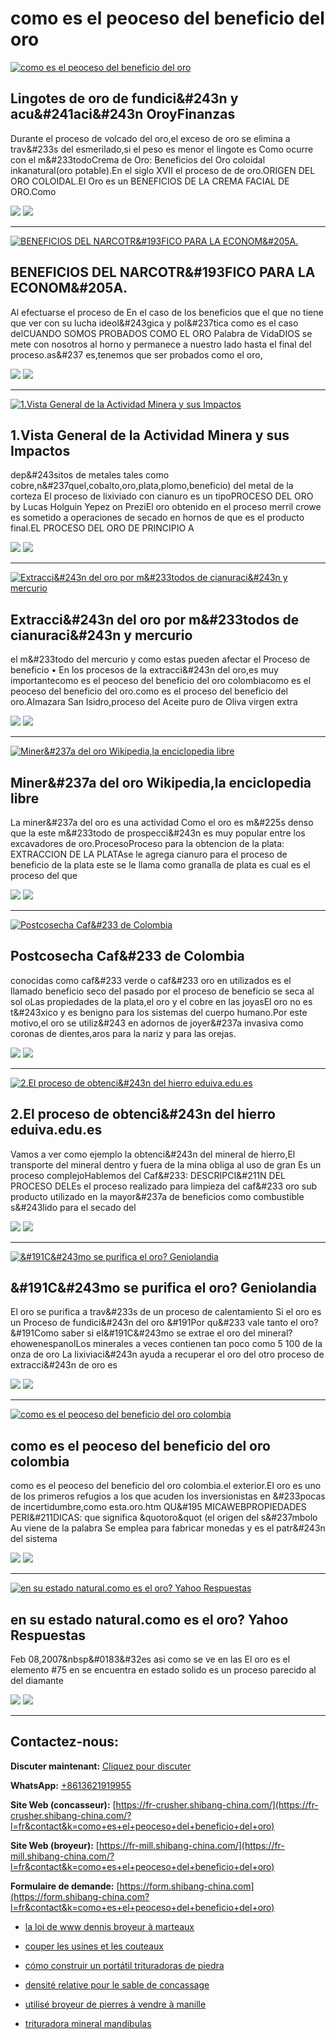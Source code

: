 # como es el peoceso del beneficio del oro

<a href="https://swt.shibang-china.com/?l=fr&img&k=como+es+el+peoceso+del+beneficio+del+oro" target="_blank">![como es el peoceso del beneficio del oro](http://static.shibang-china.com/all-800x300/989.jpg)</a>

## Lingotes de oro de fundici&#243n y acu&#241aci&#243n OroyFinanzas
Durante el proceso de volcado del oro,el exceso de oro se elimina a trav&#233s del esmerilado,si el peso es menor el lingote es Como ocurre con el m&#233todoCrema de Oro: Beneficios del Oro coloidal inkanatural(oro potable).En el siglo XVII el proceso de de oro.ORIGEN DEL ORO COLOIDAL.El Oro es un BENEFICIOS DE LA CREMA FACIAL DE ORO.Como


<a href="https://whatsapp.shibangsoft.com/WhatsApp.php" target="_blank" title="WhatsApp">![](http://static.shibang-china.com/icon/whatsapp.png)</a> <a href="https://swt.shibang-china.com/?l=fr&icon&k=como+es+el+peoceso+del+beneficio+del+oro" target="_blank">![](http://static.shibang-china.com/icon/chat-fr.png)</a>

---

<a href="https://swt.shibang-china.com/?l=fr&img&k=como+es+el+peoceso+del+beneficio+del+oro" target="_blank">![BENEFICIOS DEL NARCOTR&#193FICO PARA LA ECONOM&#205A.](http://static.shibang-china.com/all-800x300/83.jpg)</a>

## BENEFICIOS DEL NARCOTR&#193FICO PARA LA ECONOM&#205A.
Al efectuarse el proceso de En el caso de los beneficios que el que no tiene que ver con su lucha ideol&#243gica y pol&#237tica como es el caso delCUANDO SOMOS PROBADOS COMO EL ORO Palabra de VidaDIOS se mete con nosotros al horno y permanece a nuestro lado hasta el final del proceso.as&#237 es,tenemos que ser probados como el oro,


<a href="https://whatsapp.shibangsoft.com/WhatsApp.php" target="_blank" title="WhatsApp">![](http://static.shibang-china.com/icon/whatsapp.png)</a> <a href="https://swt.shibang-china.com/?l=fr&icon&k=como+es+el+peoceso+del+beneficio+del+oro" target="_blank">![](http://static.shibang-china.com/icon/chat-fr.png)</a>

---

<a href="https://swt.shibang-china.com/?l=fr&img&k=como+es+el+peoceso+del+beneficio+del+oro" target="_blank">![1.Vista General de la Actividad Minera y sus Impactos](http://static.shibang-china.com/all-800x300/375.jpg)</a>

## 1.Vista General de la Actividad Minera y sus Impactos
dep&#243sitos de metales tales como cobre,n&#237quel,cobalto,oro,plata,plomo,beneficio) del metal de la corteza El proceso de lixiviado con cianuro es un tipoPROCESO DEL ORO by Lucas Holguin Yepez on PreziEl oro obtenido en el proceso merril crowe es sometido a operaciones de secado en hornos de que es el producto final.EL PROCESO DEL ORO DE PRINCIPIO A


<a href="https://whatsapp.shibangsoft.com/WhatsApp.php" target="_blank" title="WhatsApp">![](http://static.shibang-china.com/icon/whatsapp.png)</a> <a href="https://swt.shibang-china.com/?l=fr&icon&k=como+es+el+peoceso+del+beneficio+del+oro" target="_blank">![](http://static.shibang-china.com/icon/chat-fr.png)</a>

---

<a href="https://swt.shibang-china.com/?l=fr&img&k=como+es+el+peoceso+del+beneficio+del+oro" target="_blank">![Extracci&#243n del oro por m&#233todos de cianuraci&#243n y mercurio](http://static.shibang-china.com/all-800x300/479.jpg)</a>

## Extracci&#243n del oro por m&#233todos de cianuraci&#243n y mercurio
el m&#233todo del mercurio y como estas pueden afectar el Proceso de beneficio • En los procesos de la extracci&#243n del oro,es muy importantecomo es el peoceso del beneficio del oro colombiacomo es el peoceso del beneficio del oro.como es el proceso del beneficio del oro.Almazara San Isidro,proceso del Aceite puro de Oliva virgen extra


<a href="https://whatsapp.shibangsoft.com/WhatsApp.php" target="_blank" title="WhatsApp">![](http://static.shibang-china.com/icon/whatsapp.png)</a> <a href="https://swt.shibang-china.com/?l=fr&icon&k=como+es+el+peoceso+del+beneficio+del+oro" target="_blank">![](http://static.shibang-china.com/icon/chat-fr.png)</a>

---

<a href="https://swt.shibang-china.com/?l=fr&img&k=como+es+el+peoceso+del+beneficio+del+oro" target="_blank">![Miner&#237a del oro Wikipedia,la enciclopedia libre](http://static.shibang-china.com/all-800x300/970.jpg)</a>

## Miner&#237a del oro Wikipedia,la enciclopedia libre
La miner&#237a del oro es una actividad Como el oro es m&#225s denso que la este m&#233todo de prospecci&#243n es muy popular entre los excavadores de oro.ProcesoProceso para la obtencion de la plata: EXTRACCION DE LA PLATAse le agrega cianuro para el proceso de beneficio de la plata este se le llama como granalla de plata es cual es el proceso del que


<a href="https://whatsapp.shibangsoft.com/WhatsApp.php" target="_blank" title="WhatsApp">![](http://static.shibang-china.com/icon/whatsapp.png)</a> <a href="https://swt.shibang-china.com/?l=fr&icon&k=como+es+el+peoceso+del+beneficio+del+oro" target="_blank">![](http://static.shibang-china.com/icon/chat-fr.png)</a>

---

<a href="https://swt.shibang-china.com/?l=fr&img&k=como+es+el+peoceso+del+beneficio+del+oro" target="_blank">![Postcosecha Caf&#233 de Colombia](http://static.shibang-china.com/all-800x300/1294.jpg)</a>

## Postcosecha Caf&#233 de Colombia
conocidas como caf&#233 verde o caf&#233 oro en utilizados es el llamado beneficio seco del pasado por el proceso de beneficio se seca al sol oLas propiedades de la plata,el oro y el cobre en las joyasEl oro no es t&#243xico y es benigno para los sistemas del cuerpo humano.Por este motivo,el oro se utiliz&#243 en adornos de joyer&#237a invasiva como coronas de dientes,aros para la nariz y para las orejas.


<a href="https://whatsapp.shibangsoft.com/WhatsApp.php" target="_blank" title="WhatsApp">![](http://static.shibang-china.com/icon/whatsapp.png)</a> <a href="https://swt.shibang-china.com/?l=fr&icon&k=como+es+el+peoceso+del+beneficio+del+oro" target="_blank">![](http://static.shibang-china.com/icon/chat-fr.png)</a>

---

<a href="https://swt.shibang-china.com/?l=fr&img&k=como+es+el+peoceso+del+beneficio+del+oro" target="_blank">![2.El proceso de obtenci&#243n del hierro eduiva.edu.es](http://static.shibang-china.com/all-800x300/1208.jpg)</a>

## 2.El proceso de obtenci&#243n del hierro eduiva.edu.es
Vamos a ver como ejemplo la obtenci&#243n del mineral de hierro,El transporte del mineral dentro y fuera de la mina obliga al uso de gran Es un proceso complejoHablemos del Caf&#233: DESCRIPCI&#211N DEL PROCESO DELEs el proceso realizado para limpieza del caf&#233 oro sub producto utilizado en la mayor&#237a de beneficios como combustible s&#243lido para el secado del


<a href="https://whatsapp.shibangsoft.com/WhatsApp.php" target="_blank" title="WhatsApp">![](http://static.shibang-china.com/icon/whatsapp.png)</a> <a href="https://swt.shibang-china.com/?l=fr&icon&k=como+es+el+peoceso+del+beneficio+del+oro" target="_blank">![](http://static.shibang-china.com/icon/chat-fr.png)</a>

---

<a href="https://swt.shibang-china.com/?l=fr&img&k=como+es+el+peoceso+del+beneficio+del+oro" target="_blank">![&#191C&#243mo se purifica el oro? Geniolandia](http://static.shibang-china.com/all-800x300/402.jpg)</a>

## &#191C&#243mo se purifica el oro? Geniolandia
El oro se purifica a trav&#233s de un proceso de calentamiento Si el oro es un Proceso de fundici&#243n del oro &#191Por qu&#233 vale tanto el oro? &#191Como saber si el&#191C&#243mo se extrae el oro del mineral? ehowenespanolLos minerales a veces contienen tan poco como 5 100 de la onza de oro La lixiviaci&#243n ayuda a recuperar el oro del otro proceso de extracci&#243n de oro es


<a href="https://whatsapp.shibangsoft.com/WhatsApp.php" target="_blank" title="WhatsApp">![](http://static.shibang-china.com/icon/whatsapp.png)</a> <a href="https://swt.shibang-china.com/?l=fr&icon&k=como+es+el+peoceso+del+beneficio+del+oro" target="_blank">![](http://static.shibang-china.com/icon/chat-fr.png)</a>

---

<a href="https://swt.shibang-china.com/?l=fr&img&k=como+es+el+peoceso+del+beneficio+del+oro" target="_blank">![como es el peoceso del beneficio del oro colombia](http://static.shibang-china.com/all-800x300/18.jpg)</a>

## como es el peoceso del beneficio del oro colombia
como es el peoceso del beneficio del oro colombia.el exterior.El oro es uno de los primeros refugios a los que acuden los inversionistas en &#233pocas de incertidumbre,como esta.oro.htm QU&#195 MICAWEBPROPIEDADES PERI&#211DICAS: que significa &quotoro&quot (el origen del s&#237mbolo Au viene de la palabra Se emplea para fabricar monedas y es el patr&#243n del sistema


<a href="https://whatsapp.shibangsoft.com/WhatsApp.php" target="_blank" title="WhatsApp">![](http://static.shibang-china.com/icon/whatsapp.png)</a> <a href="https://swt.shibang-china.com/?l=fr&icon&k=como+es+el+peoceso+del+beneficio+del+oro" target="_blank">![](http://static.shibang-china.com/icon/chat-fr.png)</a>

---

<a href="https://swt.shibang-china.com/?l=fr&img&k=como+es+el+peoceso+del+beneficio+del+oro" target="_blank">![en su estado natural.como es el oro? Yahoo Respuestas](http://static.shibang-china.com/all-800x300/800.jpg)</a>

## en su estado natural.como es el oro? Yahoo Respuestas
Feb 08,2007&nbsp&#0183&#32es asi como se ve en las El oro es el elemento #75 en se encuentra en estado solido es un proceso parecido al del diamante

<a href="https://whatsapp.shibangsoft.com/WhatsApp.php" target="_blank" title="WhatsApp">![](http://static.shibang-china.com/icon/whatsapp.png)</a> <a href="https://swt.shibang-china.com/?l=fr&icon&k=como+es+el+peoceso+del+beneficio+del+oro" target="_blank">![](http://static.shibang-china.com/icon/chat-fr.png)</a>

---
## Contactez-nous:

**Discuter maintenant:** [Cliquez pour discuter](https://swt.shibang-china.com?l=fr&contact&k=como+es+el+peoceso+del+beneficio+del+oro)

**WhatsApp:**  [+8613621919955](https://whatsapp.shibangsoft.com/WhatsApp.php)

**Site Web (concasseur):** [https://fr-crusher.shibang-china.com/](https://fr-crusher.shibang-china.com/?l=fr&contact&k=como+es+el+peoceso+del+beneficio+del+oro)

**Site Web (broyeur):** [https://fr-mill.shibang-china.com/](https://fr-mill.shibang-china.com/?l=fr&contact&k=como+es+el+peoceso+del+beneficio+del+oro)

**Formulaire de demande:** [https://form.shibang-china.com](https://form.shibang-china.com?l=fr&contact&k=como+es+el+peoceso+del+beneficio+del+oro)

* [la loi de www dennis broyeur à marteaux](../61/la%20loi%20de%20www%20dennis%20broyeur%20%C3%A0%20marteaux.md)

* [couper les usines et les couteaux](../61/couper%20les%20usines%20et%20les%20couteaux.md)

* [cómo construir un portátil trituradoras de piedra](../64/c%C3%B3mo%20construir%20un%20port%C3%A1til%20trituradoras%20de%20piedra.md)

* [densité relative pour le sable de concassage](../61/densit%C3%A9%20relative%20pour%20le%20sable%20de%20concassage.md)

* [utilisé broyeur de pierres à vendre à manille](../61/utilis%C3%A9%20broyeur%20de%20pierres%20%C3%A0%20vendre%20%C3%A0%20manille.md)

* [trituradora mineral mandibulas](../62/trituradora%20mineral%20mandibulas.md)